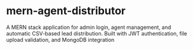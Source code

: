 # mern-agent-distributor
A MERN stack application for admin login, agent management, and automatic CSV-based lead distribution. Built with JWT authentication, file upload validation, and MongoDB integration
